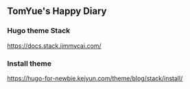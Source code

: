 ## TomYue's Happy Diary

### Hugo theme Stack
https://docs.stack.jimmycai.com/

### Install theme
https://hugo-for-newbie.kejyun.com/theme/blog/stack/install/
